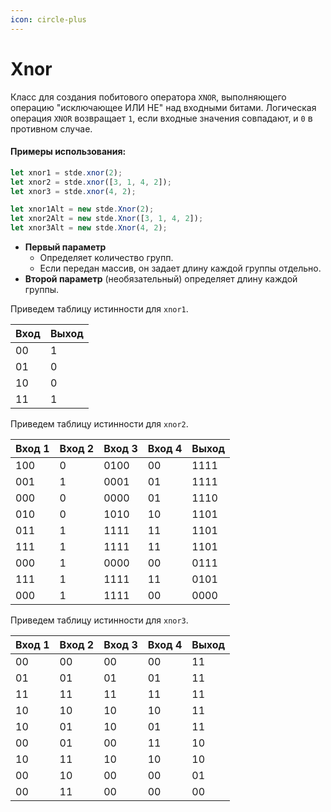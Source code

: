 ```yaml
---
icon: circle-plus
---
```


# Xnor

Класс для создания побитового оператора `XNOR`, выполняющего операцию "исключающее ИЛИ НЕ" над входными битами. Логическая операция `XNOR` возвращает `1`, если входные значения совпадают, и `0` в противном случае.

#### Примеры использования:

```typescript
let xnor1 = stde.xnor(2);
let xnor2 = stde.xnor([3, 1, 4, 2]);
let xnor3 = stde.xnor(4, 2);

let xnor1Alt = new stde.Xnor(2);
let xnor2Alt = new stde.Xnor([3, 1, 4, 2]);
let xnor3Alt = new stde.Xnor(4, 2);
```

* **Первый параметр**
  * Определяет количество групп.
  * Если передан массив, он задает длину каждой группы отдельно.
* **Второй параметр** (необязательный) определяет длину каждой группы.

Приведем таблицу истинности для `xnor1`.

| Вход | Выход |
| ---- | ----- |
| 00   | 1     |
| 01   | 0     |
| 10   | 0     |
| 11   | 1     |

Приведем таблицу истинности для `xnor2`.

| Вход 1 | Вход 2 | Вход 3 | Вход 4 | Выход |
| ------ | ------ | ------ | ------ | ----- |
| 100    | 0      | 0100   | 00     | 1111  |
| 001    | 1      | 0001   | 01     | 1111  |
| 000    | 0      | 0000   | 01     | 1110  |
| 010    | 0      | 1010   | 10     | 1101  |
| 011    | 1      | 1111   | 11     | 1101  |
| 111    | 1      | 1111   | 11     | 1101  |
| 000    | 1      | 0000   | 00     | 0111  |
| 111    | 1      | 1111   | 11     | 0101  |
| 000    | 1      | 1111   | 00     | 0000  |

Приведем таблицу истинности для `xnor3`.

| Вход 1 | Вход 2 | Вход 3 | Вход 4 | Выход |
| ------ | ------ | ------ | ------ | ----- |
| 00     | 00     | 00     | 00     | 11    |
| 01     | 01     | 01     | 01     | 11    |
| 11     | 11     | 11     | 11     | 11    |
| 10     | 10     | 10     | 10     | 11    |
| 10     | 01     | 10     | 01     | 11    |
| 00     | 01     | 00     | 11     | 10    |
| 10     | 11     | 10     | 10     | 10    |
| 00     | 10     | 00     | 00     | 01    |
| 00     | 11     | 00     | 00     | 00    |
